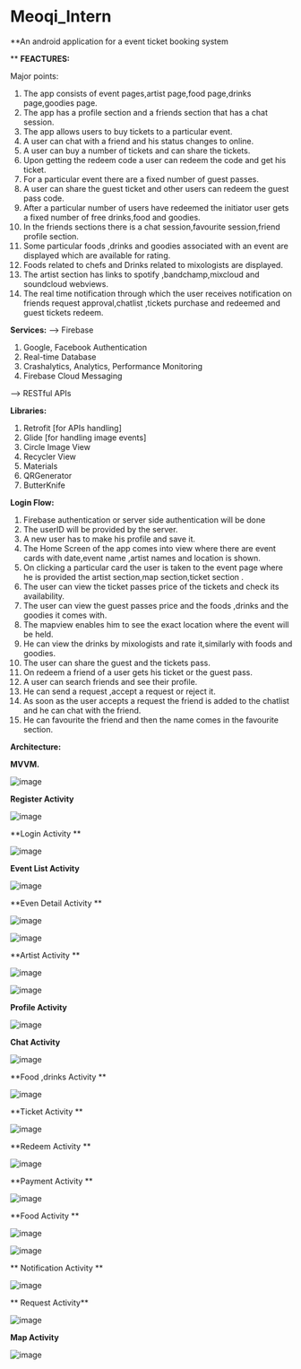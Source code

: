 # Meoqi_Intern
**An android application for a event ticket booking system

**
**FEACTURES:**

Major points:

1. The app consists of event pages,artist page,food page,drinks page,goodies page.
2. The app has a profile section and a friends section that has a chat session.
3. The app allows users to buy tickets to a particular event.
4. A user can chat with a friend and his status changes to online.
5. A user can buy a number of tickets and can share the tickets.
6. Upon getting the redeem code a user can redeem the code and get his ticket.
7.  For a particular event there are a fixed number of guest passes.
8.  A user can share the guest ticket and other users can redeem the guest pass code.
9.  After a particular number of users have redeemed the initiator user gets a fixed number
of free drinks,food and goodies.
10. In the friends sections there is a chat session,favourite session,friend profile section.
11. Some particular foods ,drinks and goodies associated with an event are displayed which
are available for rating.
12. Foods related to chefs and Drinks related to mixologists are displayed.
13. The artist section has links to spotify ,bandchamp,mixcloud and soundcloud webviews.
14.  The real time notification through which the user receives notification on friends request
approval,chatlist ,tickets purchase and redeemed and guest tickets redeem.


**Services:**
--> Firebase
1. Google, Facebook Authentication
2. Real-time Database
3. Crashalytics, Analytics, Performance Monitoring
4. Firebase Cloud Messaging

--> RESTful APIs

**Libraries:**

1. Retrofit [for APIs handling]
2. Glide [for handling image events]
3. Circle Image View
4. Recycler View
5. Materials
6. QRGenerator
7. ButterKnife

**Login Flow:**

1. Firebase authentication or server side authentication will be done
2. The userID will be provided by the server.
3. A new user has to make his profile and save it.
4. The Home Screen of the app comes into view where there are event cards with
date,event name ,artist names and location is shown.
5. On clicking a particular card the user is taken to the event page where he is provided
the artist section,map section,ticket section .
6. The user can view the ticket passes price of the tickets and check its availability.
7. The user can view the guest passes price and the foods ,drinks and the goodies it
comes with.
8. The mapview enables him to see the exact location where the event will be held.
9. He can view the drinks by mixologists and rate it,similarly with foods and goodies.
10. The user can share the guest and the tickets pass.
11. On redeem a friend of a user gets his ticket or the guest pass.
12. A user can search friends and see their profile.
13. He can send a request ,accept a request or reject it.
14. As soon as the user accepts a request the friend is added to the chatlist and he can
chat with the friend.
15. He can favourite the friend and then the name comes in the favourite section.



**Architecture:**

**MVVM.**

![image](https://user-images.githubusercontent.com/57056324/126899774-42181dea-750a-4baf-87bc-bf357e9697cf.png)

**Register Activity**

![image](https://user-images.githubusercontent.com/57056324/126899861-031a05cc-a22b-46a7-90a4-5a47b805bc16.png)

**Login Activity **

![image](https://user-images.githubusercontent.com/57056324/126899880-c004b8ca-8e48-429e-a84b-029883722b57.png)


**Event List Activity**

![image](https://user-images.githubusercontent.com/57056324/126899891-b872f58b-c5b3-4190-902b-ea94ea1de461.png)

**Even Detail Activity **


![image](https://user-images.githubusercontent.com/57056324/126899923-20b5fc0a-c270-4d4d-b751-1097c3a71fc3.png)

![image](https://user-images.githubusercontent.com/57056324/126899964-a0c79a65-8133-4894-a02f-1b0172eb325c.png)

**Artist Activity
**

![image](https://user-images.githubusercontent.com/57056324/126900050-3df26c5b-9eb1-47b6-b8e1-6f2d9eeca564.png)

![image](https://user-images.githubusercontent.com/57056324/126900060-0e20878e-d7de-4c5a-968e-1420be3b7220.png)

**Profile Activity**

![image](https://user-images.githubusercontent.com/57056324/126900104-3e603138-d921-4eb1-813d-7ef830098b24.png)

**Chat Activity**

![image](https://user-images.githubusercontent.com/57056324/126900130-deddca16-3865-4dba-b6d3-638653f8269d.png)

**Food ,drinks Activity **

![image](https://user-images.githubusercontent.com/57056324/126900146-421c1e18-2ac8-4058-937c-f79c6b6c96df.png)

**Ticket Activity **

![image](https://user-images.githubusercontent.com/57056324/126900179-61a67d7d-99f5-44fc-87c4-69caa3c0951e.png)

**Redeem Activity **

![image](https://user-images.githubusercontent.com/57056324/126900194-7a39c89b-d255-49cd-a858-034ae21f65b8.png)

**Payment Activity **

![image](https://user-images.githubusercontent.com/57056324/126900213-ef20d288-d38a-4cb9-a00d-79260bd25555.png)

**Food Activity ** 

![image](https://user-images.githubusercontent.com/57056324/132958946-8f45767e-5102-4b78-983f-ddb94c6d0125.png)



![image](https://user-images.githubusercontent.com/57056324/132958954-14c30d7e-103a-485f-abf3-27c9187346f3.png)

** Notification Activity ** 


![image](https://user-images.githubusercontent.com/57056324/132958991-c42f5580-e82d-44f7-a615-b3a18f174247.png)

** Request Activity**


![image](https://user-images.githubusercontent.com/57056324/132959020-665337a4-78c3-4f03-84ca-0adb6b487503.png)

**Map Activity**


![image](https://user-images.githubusercontent.com/57056324/132959026-39fb3d54-8ed0-49be-8a96-743491ba91ca.png)



